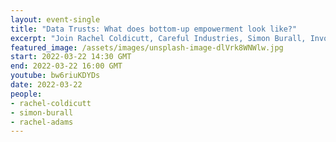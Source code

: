 ```yaml
---
layout: event-single
title: "Data Trusts: What does bottom-up empowerment look like?"
excerpt: "Join Rachel Coldicutt, Careful Industries, Simon Burall, Involve and Dr Rachel Adams, Research ICT Africa for a panel discussion followed by Q & A. "
featured_image: /assets/images/unsplash-image-dlVrk8WNWlw.jpg
start: 2022-03-22 14:30 GMT
end: 2022-03-22 16:00 GMT
youtube: bw6riuKDYDs
date: 2022-03-22
people:
- rachel-coldicutt
- simon-burall
- rachel-adams
---
```

